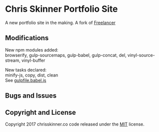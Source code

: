 # Chris Skinner Portfolio Site

A new portfolio site in the making. A fork of [Freelancer](http://startbootstrap.com/template-overviews/freelancer/)

## Modifications

New npm modules added:   
browserify, gulp-sourcemaps, gulp-babel, gulp-concat, del, vinyl-source-stream, vinyl-buffer  

New tasks declared:  
minify-js, copy, dist, clean  
See [gulpfile.babel.js](https://github.com/chrisj-skinner/chrisj-skinner.github.io/LICENSE)

## Bugs and Issues


## Copyright and License

Copyright 2017 chrisskinner.co code released under the [MIT](https://github.com/chrisj-skinner/chrisj-skinner.github.io/LICENSE) license.

